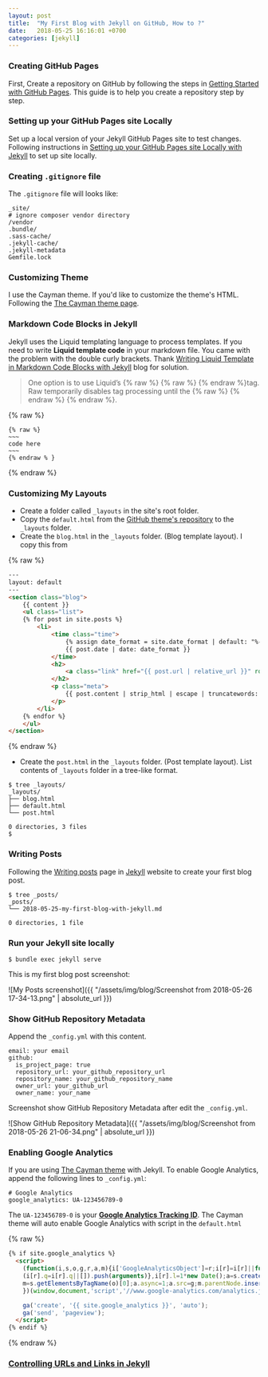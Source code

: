 ```yaml
---
layout: post
title:  "My First Blog with Jekyll on GitHub, How to ?"
date:   2018-05-25 16:16:01 +0700
categories: [jekyll]
---
```

### Creating GitHub Pages
First, Create a repository on GitHub by following the steps in
[Getting Started with GitHub Pages](https://guides.github.com/features/pages/).
This guide is to help you create a repository step by step.

### Setting up your GitHub Pages site Locally
Set up a local version of your Jekyll GitHub Pages site to test changes.
Following instructions in [Setting up your GitHub Pages site Locally with Jekyll](https://help.github.com/articles/setting-up-your-github-pages-site-locally-with-jekyll/)
to set up site locally.

### Creating `.gitignore` file
The `.gitignore` file will looks like:

```
_site/
# ignore composer vendor directory
/vendor
.bundle/
.sass-cache/
.jekyll-cache/
.jekyll-metadata
Gemfile.lock
```

### Customizing Theme
I use the Cayman theme. If you'd like to customize the theme's HTML. Following
the [The Cayman theme page](https://github.com/pages-themes/cayman).

### Markdown Code Blocks in Jekyll
Jekyll uses the Liquid templating language to process templates.
If you need to write **Liquid template code**  in your markdown file.
You came with the problem with the double curly brackets.
Thank [Writing Liquid Template in Markdown Code Blocks with Jekyll](http://ozzieliu.com/2016/04/26/writing-liquid-template-in-markdown-with-jekyll/) blog for solution.
> One option is to use Liquid’s {% raw %} {% raw %} {% endraw %}tag.
> Raw temporarily disables tag processing until the {% raw %} \{% endraw %\} {% endraw %}.

{% raw %}
~~~~~~~~~~~~~~~~~~~
{% raw %}
~~~
code here
~~~
{% endraw % }
~~~~~~~~~~~~~~~~~~~
{% endraw %}


### Customizing My Layouts
* Create a folder called `_layouts` in the site's root folder.
* Copy the `default.html` from the [GitHub theme's repository](https://github.com/pages-themes/) to the `_layouts` folder.
* Create the `blog.html` in the `_layouts` folder. (Blog template layout). I copy this from

{% raw %}
~~~html
---
layout: default
---
<section class="blog">
    {{ content }}
    <ul class="list">
    {% for post in site.posts %}
        <li>
            <time class="time">
                {% assign date_format = site.date_format | default: "%-d %b, %Y" %}
                {{ post.date | date: date_format }}
            </time>
            <h2>
                <a class="link" href="{{ post.url | relative_url }}" role="link">{{ post.title | escape }}</a>
            </h2>
            <p class="meta">
                {{ post.content | strip_html | escape | truncatewords: 80 }}
            </p>
        </li>
    {% endfor %}
    </ul>
</section>
~~~
{% endraw %}

* Create the `post.html` in the `_layouts` folder. (Post template layout). List contents of `_layouts` folder in a tree-like format.

```
$ tree _layouts/
_layouts/
├── blog.html
├── default.html
└── post.html

0 directories, 3 files
$
```

### Writing Posts
Following the [Writing posts](https://jekyllrb.com/docs/posts/) page in [Jekyll](https://jekyllrb.com/) website to create your first blog post.

```
$ tree _posts/
_posts/
└── 2018-05-25-my-first-blog-with-jekyll.md

0 directories, 1 file
```
### Run your Jekyll site locally

```
$ bundle exec jekyll serve
```

This is my first blog post screenshot:

![My Posts screenshot]({{ "/assets/img/blog/Screenshot from 2018-05-26 17-34-13.png" | absolute_url }})

### Show GitHub Repository Metadata
Append the `_config.yml` with this content.

```
email: your email
github:
  is_project_page: true
  repository_url: your_github_repository_url
  repository_name: your_github_repository_name
  owner_url: your_github_url
  owner_name: your_name
```
Screenshot show GitHub Repository Metadata after edit the `_config.yml`.

![Show GitHub Repository Metadata]({{ "/assets/img/blog/Screenshot from 2018-05-26 21-06-34.png" | absolute_url }})

### Enabling Google Analytics
If you are using [The Cayman theme](https://github.com/pages-themes/cayman) with Jekyll. To enable Google Analytics, append the following lines to `_config.yml`:

```
# Google Analytics
google_analytics: UA-123456789-0
```

The `UA-123456789-0` is your [**Google Analytics Tracking ID**](https://support.google.com/analytics/answer/1008080?hl=en). The Cayman theme will auto enable Google Analytics with script in the `default.html`

{% raw %}
~~~html
{% if site.google_analytics %}
  <script>
    (function(i,s,o,g,r,a,m){i['GoogleAnalyticsObject']=r;i[r]=i[r]||function(){
    (i[r].q=i[r].q||[]).push(arguments)},i[r].l=1*new Date();a=s.createElement(o),
    m=s.getElementsByTagName(o)[0];a.async=1;a.src=g;m.parentNode.insertBefore(a,m)
    })(window,document,'script','//www.google-analytics.com/analytics.js','ga');

    ga('create', '{{ site.google_analytics }}', 'auto');
    ga('send', 'pageview');
  </script>
{% endif %}
~~~
{% endraw %}

### [Controlling URLs and Links in Jekyll](https://www.digitalocean.com/community/tutorials/controlling-urls-and-links-in-jekyll)
